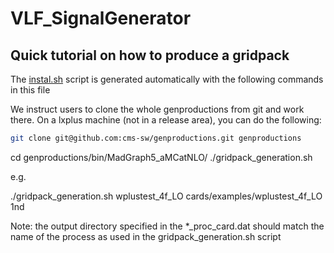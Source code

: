 <!-- To automatic generation of install.sh: All no code lines must start with #, <par>, * , or contain # -->
# VLF_SignalGenerator

<!-- Comments -->

## Quick tutorial on how to produce a gridpack
<par> The [instal.sh](./install.sh) script is generated automatically with the following commands in this file</par>

<par>We instruct users to clone the whole genproductions from git and work there. On a lxplus machine (not in a release area), you can do the following:</par>

```bash
git clone git@github.com:cms-sw/genproductions.git genproductions
```
cd genproductions/bin/MadGraph5_aMCatNLO/
./gridpack_generation.sh <name of process card without _proc_card.dat> <folder containing cards relative to current location>

e.g.

./gridpack_generation.sh wplustest_4f_LO cards/examples/wplustest_4f_LO 1nd

Note: the output directory specified in the *_proc_card.dat should match the name of the process as used in the gridpack_generation.sh script 
